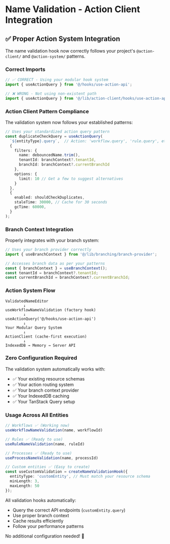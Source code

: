 # Name Validation - Action Client Integration

## ✅ **Proper Action System Integration**

The name validation hook now correctly follows your project's `@action-client/` and `@action-system/` patterns.

### **Correct Imports** 
```typescript
// ✅ CORRECT - Using your modular hook system
import { useActionQuery } from '@/hooks/use-action-api';

// ❌ WRONG - Not using non-existent path  
import { useActionQuery } from '@/lib/action-client/hooks/use-action-api';
```

### **Action Client Pattern Compliance**

The validation system now follows your established patterns:

```typescript
// Uses your standardized action query pattern
const duplicateCheckQuery = useActionQuery(
  `${entityType}.query`,  // Action: 'workflow.query', 'rule.query', etc.
  {
    filters: {
      name: debouncedName.trim(),
      tenantId: branchContext?.tenantId,
      branchId: branchContext?.currentBranchId
    },
    options: {
      limit: 10 // Get a few to suggest alternatives
    }
  },
  {
    enabled: shouldCheckDuplicates,
    staleTime: 30000, // Cache for 30 seconds
    gcTime: 60000,
  }
);
```

### **Branch Context Integration**

Properly integrates with your branch system:

```typescript
// Uses your branch provider correctly
import { useBranchContext } from '@/lib/branching/branch-provider';

// Accesses branch data as per your patterns
const { branchContext } = useBranchContext();
const tenantId = branchContext?.tenantId;
const currentBranchId = branchContext?.currentBranchId;
```

### **Action System Flow**

```
ValidatedNameEditor
        ↓ 
useWorkflowNameValidation (factory hook)
        ↓
useActionQuery('@/hooks/use-action-api') 
        ↓
Your Modular Query System
        ↓
ActionClient (cache-first execution)
        ↓  
IndexedDB → Memory → Server API
```

### **Zero Configuration Required**

The validation system automatically works with:
- ✅ Your existing resource schemas  
- ✅ Your action routing system
- ✅ Your branch context provider
- ✅ Your IndexedDB caching
- ✅ Your TanStack Query setup

### **Usage Across All Entities**

```typescript
// Workflows ✅ (Working now)
useWorkflowNameValidation(name, workflowId)

// Rules ✅ (Ready to use)
useRuleNameValidation(name, ruleId) 

// Processes ✅ (Ready to use)
useProcessNameValidation(name, processId)

// Custom entities ✅ (Easy to create)
const useCustomValidation = createNameValidationHook({
  entityType: 'customEntity', // Must match your resource schema
  minLength: 3,
  maxLength: 50
});
```

All validation hooks automatically:
- Query the correct API endpoints (`customEntity.query`)
- Use proper branch context
- Cache results efficiently  
- Follow your performance patterns

No additional configuration needed! 🎉

